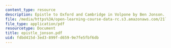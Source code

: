 ```yaml
---
content_type: resource
description: Epistle to Oxford and Cambridge in Volpone by Ben Jonson.
file: /media/https%3A/open-learning-course-data-rc.s3.amazonaws.com/21l-703-english-renaissance-drama-theatre-and-society-in-the-age-of-shakespeare-fall-2003/fdbd415d3ed3899fd6599e7fe5fbf6db_epistle_jonson.pdf
file_type: application/pdf
resourcetype: Document
title: epistle_jonson.pdf
uid: fdbd415d-3ed3-899f-d659-9e7fe5fbf6db
---
```

